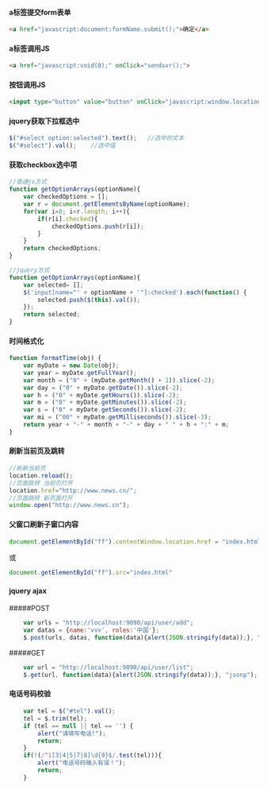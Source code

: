 #### a标签提交form表单
```html
<a href="javascript:document:formName.submit();">确定</a>
```

#### a标签调用JS
```html
<a href="javascript:void(0);" onClick="sendsvr();">
```

#### 按钮调用JS
```html
<input type="button" value="button" onClick="javascript:window.location.href='' " >
```

#### jquery获取下拉框选中
```javascript
$("#select option:selected").text();   //选中的文本
$("#select").val();    //选中值
```

#### 获取checkbox选中项
```javascript
//普通js方式
function getOptionArrays(optionName){
	var checkedOptions = [];
    var r = document.getElementsByName(optionName);  
    for(var i=0; i<r.length; i++){
    	if(r[i].checked){
    		checkedOptions.push(r[i]);
    	}
    }
    return checkedOptions;
}
```

```javascript
//jquery方式
function getOptionArrays(optionName){
    var selected= [];
    $('input[name="' + optionName + '"]:checked').each(function() {
        selected.push($(this).val());
    });
    return selected;
}
```

#### 时间格式化
```javascript
function formatTime(obj) {
    var myDate = new Date(obj);
    var year = myDate.getFullYear();
    var month = ("0" + (myDate.getMonth() + 1)).slice(-2);
    var day = ("0" + myDate.getDate()).slice(-2);
    var h = ("0" + myDate.getHours()).slice(-2);
    var m = ("0" + myDate.getMinutes()).slice(-2);
    var s = ("0" + myDate.getSeconds()).slice(-2);
    var mi = ("00" + myDate.getMilliseconds()).slice(-3);
    return year + "-" + month + "-" + day + " " + h + ":" + m;
}
```

#### 刷新当前页及跳转
```javascript
//刷新当前页
location.reload();
//页面跳转 当前页打开
location.href="http://www.news.cn/";
//页面跳转 新页面打开
window.open("http://www.news.cn");
```

#### 父窗口刷新子窗口内容
```javascript
document.getElementById("ff").contentWindow.location.href = "index.html"
```
或
```javascript
document.getElementById("ff").src="index.html"
```

#### jquery ajax
#####POST
```javascript
	var urls = "http://localhost:9090/api/user/add";
	var datas = {name:'vvv', roles:'中国'};
	$.post(urls, datas, function(data){alert(JSON.stringify(data));}, "jsonp");
```
#####GET
```javascript
	var url = "http://localhost:9090/api/user/list";
	$.get(url, function(data){alert(JSON.stringify(data));}, "jsonp");
```

#### 电话号码校验
```javascript
	var tel = $("#tel").val();
	tel = $.trim(tel);
	if (tel == null || tel == '') {
		alert("请填写电话!");
		return;
	}
	if(!(/^1[3|4|5|7|8]\d{9}$/.test(tel))){
		alert("电话号码输入有误！");
		return;
	}
```